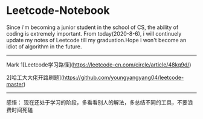 # Leetcode-Notebook
Since i'm becoming a junior student in the school of CS, the ability of coding is extremely important. From today(2020-8-6), i will continuely update my notes of Leetcode till my graduation.Hope i won't become an idiot of algorithm in the future.

---
Mark 
1\[Leetcode学习路径](https://leetcode-cn.com/circle/article/48kq9d/)

2\[哈工大大佬开路刷题](https://github.com/youngyangyang04/leetcode-master)

---
感悟：
现在还处于学习的阶段，多看看别人的解法，多总结不同的工具，不要浪费时间死磕

